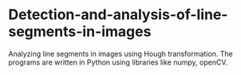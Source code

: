 # Detection-and-analysis-of-line-segments-in-images

Analyzing line segments in images using Hough transformation. The programs are written in Python using libraries like numpy, openCV.
